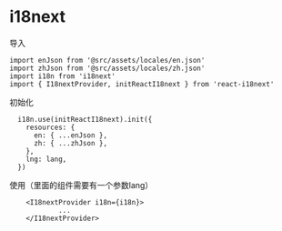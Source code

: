 # i18next

导入

```tsx
import enJson from '@src/assets/locales/en.json'
import zhJson from '@src/assets/locales/zh.json'
import i18n from 'i18next'
import { I18nextProvider, initReactI18next } from 'react-i18next'
```

初始化

```tsx
  i18n.use(initReactI18next).init({
    resources: {
      en: { ...enJson },
      zh: { ...zhJson },
    },
    lng: lang,
  })
```

使用（里面的组件需要有一个参数lang）

```tsx
    <I18nextProvider i18n={i18n}>
			...
    </I18nextProvider>
```

